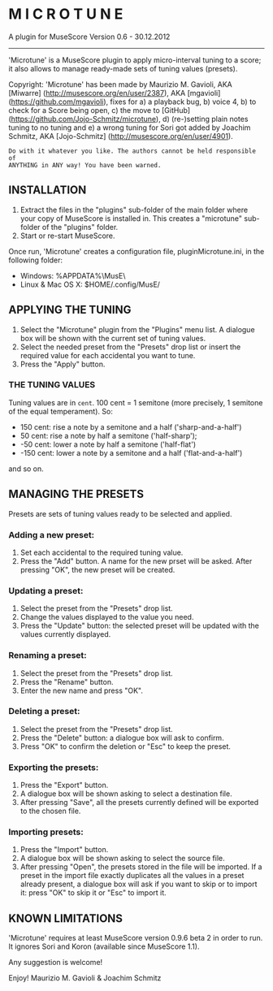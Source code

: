 M I C R O T U N E
=================

A plugin for MuseScore
Version 0.6 - 30.12.2012
  
---

'Microtune' is a MuseScore plugin to apply micro-interval tuning to a score;
it also allows to manage ready-made sets of tuning values (presets).
  
Copyright: 'Microtune' has been made by Maurizio M. Gavioli, AKA [Miwarre]
    (http://musescore.org/en/user/2387), AKA [mgavioli]
    (https://github.com/mgavioli), fixes for a) a playback bug, b) voice 4,
    b) to check for a Score being open, c) the move to [GitHub]
    (https://github.com/Jojo-Schmitz/microtune), d) (re-)setting plain notes tuning to no tuning and e) a wrong tuning for Sori got added by Joachim Schmitz,
    AKA [Jojo-Schmitz] (http://musescore.org/en/user/4901).

    Do with it whatever you like. The authors cannot be held responsible of
    ANYTHING in ANY way! You have been warned.


## INSTALLATION

1.  Extract the files in the "plugins" sub-folder of the main folder where your
    copy of MuseScore is installed in. This creates a "microtune" sub-folder of
    the "plugins" folder.
2.  Start or re-start MuseScore.

Once run, 'Microtune' creates a configuration file, pluginMicrotune.ini, in the
following folder:

- Windows:		%APPDATA%\MusE\
- Linux & Mac OS X:	$HOME/.config/MusE/


## APPLYING THE TUNING

1. Select the "Microtune" plugin from the "Plugins" menu list.
    A dialogue box will be shown with the current set of tuning values.
2.  Select the needed preset from the "Presets" drop list or insert the required
    value for each accidental you want to tune.
3.  Press the "Apply" button.


### THE TUNING VALUES

Tuning values are in `cent`. 100 cent = 1 semitone (more precisely, 1 semitone
of the equal temperament). So:

*   150 cent:  rise a note by a semitone and a half ('sharp-and-a-half')
*   50 cent:  rise a note by half a semitone ('half-sharp');
*   -50 cent:  lower a note by half a semitone ('half-flat')
*   -150 cent:  lower a note by a semitone and a half ('flat-and-a-half')

and so on.


## MANAGING THE PRESETS

Presets are sets of tuning values ready to be selected and applied.

### Adding a new preset:

1.  Set each accidental to the required tuning value.
2.  Press the "Add" button. A name for the new prset will be asked. After
    pressing "OK", the new preset will be created.

### Updating a preset:

1.  Select the preset from the "Presets" drop list.
2.  Change the values displayed to the value you need.
3.  Press the "Update" button: the selected preset will be updated with the
    values currently displayed.

### Renaming a preset:

1.  Select the preset from the "Presets" drop list.
2.  Press the "Rename" button.
3.  Enter the new name and press "OK".

### Deleting a preset:

1.  Select the preset from the "Presets" drop list.
2.  Press the "Delete" button: a dialogue box will ask to confirm.
3.  Press "OK" to confirm the deletion or "Esc" to keep the preset.

### Exporting the presets:

1.  Press the "Export" button.
2.  A dialogue box will be shown asking to select a destination file.
3.  After pressing "Save", all the presets currently defined will be exported
    to the chosen file.

### Importing presets:

1.  Press the "Import" button.
2.  A dialogue box will be shown asking to select the source file.
3.  After pressing "Open", the presets stored in the file will be imported. If
    a preset in the import file exactly duplicates all the values in a preset
    already present, a dialogue box will ask if you want to skip or to import
    it: press "OK" to skip it or "Esc" to import it.


## KNOWN LIMITATIONS

'Microtune' requires at least MuseScore version 0.9.6 beta 2 in order to run.
It ignores Sori and Koron (available since MuseScore 1.1).


Any suggestion is welcome!

Enjoy!
	Maurizio M. Gavioli & Joachim Schmitz
